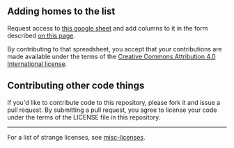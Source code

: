 ## Adding homes to the list

Request access to [this google sheet](https://docs.google.com/spreadsheets/d/1M0s6mW3SHWslazLE3w4GGLe40ONYbjvLCxibWDhMu2s/edit#gid=1) and add columns to it in the form described [on this page](https://github.com/benlk/harvey-senior-homes/issues/2).

By contributing to that spreadsheet, you accept that your contributions are made available under the terms of the [Creative Commons Attribution 4.0 International license](https://creativecommons.org/licenses/by/4.0/).

## Contributing other code things

If you'd like to contribute code to this repository, please fork it and issue a pull request. By submitting a pull request, you agree to license your code under the terms of the LICENSE file in this repository.

-----

For a list of strange licenses, see [misc-licenses](https://github.com/benlk/misc-licenses/).

